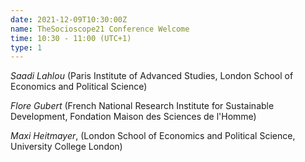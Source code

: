 ```yaml
---
date: 2021-12-09T10:30:00Z
name: TheSocioscope21 Conference Welcome
time: 10:30 - 11:00 (UTC+1)
type: 1
---
```


_Saadi Lahlou_ (Paris Institute of Advanced Studies, London School of Economics and Political Science)

_Flore Gubert_ (French National Research Institute for Sustainable Development, Fondation Maison des Sciences de l'Homme)

_Maxi Heitmayer_, (London School of Economics and Political Science, University College London)
